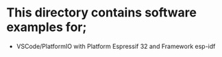 # This directory contains software examples for; 
- VSCode/PlatformIO with Platform Espressif 32 and Framework esp-idf




